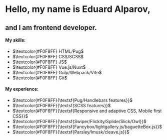 # Hello, my name is Eduard Alparov,
## and I am frontend developer.

#### My skills:

- $\textcolor{#F0F8FF} HTML/Pug$
- $\textcolor{#F0F8FF} CSS/SCSS$
- $\textcolor{#F0F8FF} JS$
- $\textcolor{#F0F8FF} Vue.js/Nuxt$ 
- $\textcolor{#F0F8FF} Gulp/Webpack/Vite$ 
- $\textcolor{#F0F8FF} Git$ 

#### My experience:
- $`\textcolor{#F0F8FF}{\textsf{Pug/Handlebars features}}`$
- $`\textcolor{#F0F8FF}{\textsf{SCSS features}}`$
- $`\textcolor{#F0F8FF}{\textsf{Responsive and adaptive CSS, Mobile first CSS}}`$
- $`\textcolor{#F0F8FF}{\textsf{Swiper/Flickity/Splide/Slick/Owl}}`$
- $`\textcolor{#F0F8FF}{\textsf{Fancybox/lightgallery.js/baguetteBox.js}}`$
- $`\textcolor{#F0F8FF}{\textsf{Parsley/Imusk/cleave.js}}`$
